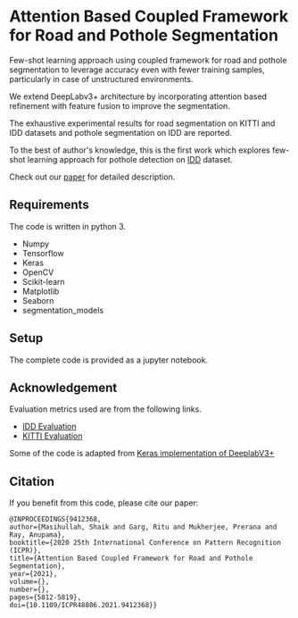 # Attention Based Coupled Framework for Road and  Pothole Segmentation

Few-shot learning approach using coupled framework for road and pothole segmentation to leverage accuracy even with fewer training samples, particularly in case of unstructured environments.

We extend DeepLabv3+ architecture by incorporating attention based refinement with feature fusion to improve the segmentation.

The exhaustive experimental results for road segmentation on KITTI and IDD datasets and pothole segmentation on IDD are reported.

To the best of author's knowledge, this is the first work
which explores few-shot learning approach for pothole
detection on [IDD](https://idd.insaan.iiit.ac.in/) dataset.

Check out our [paper]() for detailed description.

## Requirements
The code is written in python 3.
* Numpy
* Tensorflow
* Keras
* OpenCV
* Scikit-learn
* Matplotlib
* Seaborn
* segmentation_models

## Setup
The complete code is provided as a jupyter notebook.

## Acknowledgement
Evaluation metrics used are from the following links.
* [IDD Evaluation](https://github.com/AutoNUE/public-code)
* [KITTI Evaluation](https://github.com/MarvinTeichmann/KittiSeg)

Some of the code is adapted from [Keras implementation of DeeplabV3+](https://github.com/bonlime/keras-deeplab-v3-plus)

## Citation
If you benefit from this code, please cite our paper:
```
@INPROCEEDINGS{9412368,  
author={Masihullah, Shaik and Garg, Ritu and Mukherjee, Prerana and Ray, Anupama},  
booktitle={2020 25th International Conference on Pattern Recognition (ICPR)},   
title={Attention Based Coupled Framework for Road and Pothole Segmentation},   
year={2021},  
volume={}, 
number={},  
pages={5812-5819},  
doi={10.1109/ICPR48806.2021.9412368}}
```
